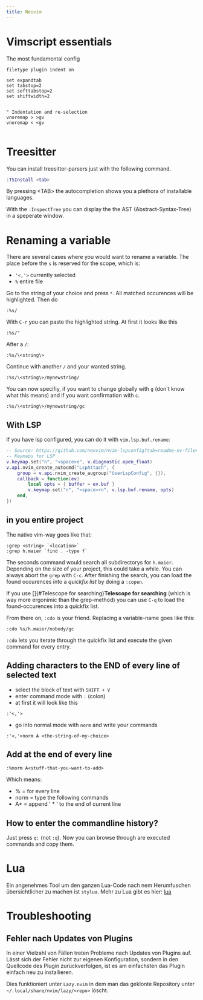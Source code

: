 ```yaml
---
title: Neovim
---
```


# Vimscript essentials
The most fundamental config
```vimscript
filetype plugin indent on

set expandtab
set tabstop=2
set softtabstop=2
set shiftwidth=2


" Indentation and re-selection
vnoremap > >gv
vnoremap < <gv
 
```


# Treesitter 

You can install treesitter-parsers just with the following command.

``` lua
:TSInstall <tab>
```

By pressing \<TAB\> the autocompletion shows you a plethora of
installable languages.

With the `:InspectTree` you can display the the AST
(Abstract-Syntax-Tree) in a speperate window.

# Renaming a variable
There are several cases where you would want to
rename a variable. The place before the `s` is reserved for the scope,
which is:

-   `'<,'>` currently selected
-   `%` entire file

Go to the string of your choice and press `*`. All matched occurences
will be highlighted. Then do
```vimscript
:%s/
```

With `C-r` you can paste the highlighted string. At first it looks like
this

```vimscript
:%s/"
```

After a `/`:
 
```vimscript
:%s/\<string\>
```

Continue with another `/` and your wanted string.

```vimscript
:%s/\<string\>/mynewstring/
```

You can now specifiy, if you want to change globally with `g` (don\'t
know what this means) and if you want confirmation with `c`.

```vimscript
:%s/\<string\>/mynewstring/gc
```

## With LSP
If you have lsp configured, you can do it with `vim.lsp.buf.rename`:
```lua
-- Source: https://github.com/neovim/nvim-lspconfig?tab=readme-ov-file#suggested-configuration
-- Keymaps for LSP
v.keymap.set("n", "<space>e", v.diagnostic.open_float)
v.api.nvim_create_autocmd("LspAttach", {
	group = v.api.nvim_create_augroup("UserLspConfig", {}),
	callback = function(ev)
		local opts = { buffer = ev.buf }
		v.keymap.set("n", "<space>rn", v.lsp.buf.rename, opts)
	end,
})

```

## in you entire project

The native vim-way goes like that:

``` vimscript
:grep <string> `<location>`
:grep h.maier `find . -type f`
```

The seconds command would search all subdirectorys for `h.maier`.
Depending on the size of your project, this could take a while. You can
always abort the `grep` with `C-c`. After finishing the search, you can
load the found occurences into a *quickfix list* by doing a `:copen`.

If you use []{#Telescope for searching}**Telescope for searching**
(which is way more ergonimic than the grep-method) you can use `C-q` to
load the found-occurences into a quickfix list.

From there on, `:cdo` is your friend. Replacing a variable-name goes
like this:

``` vimscript
:cdo %s/h.maier/nobody/gc
```

`:cdo` lets you iterate through the quickfix list and execute the given
command for every entry.

## Adding characters to the END of every line of selected text

-   select the block of text with `SHIFT + V`
-   enter command mode with `:` (colon)
-   at first it will look like this

``` vimscript
:'<,'>
```

-   go into normal mode with `norm` and write your commands

``` vimscript
:'<,'>norm A <the-string-of-my-choice>
```

## Add at the end of every line

    :%norm A<stuff-that-you-want-to-add>

Which means:

-   \% = for every line
-   norm = type the following commands
-   A\* = append \' \* \' to the end of current line

## How to enter the commandline history?

Just press `q:` (not `:q`). Now you can browse through are executed commands and copy them.

# Lua 

Ein angenehmes Tool um den ganzen Lua-Code nach nem Herumfuschen
übersichtlicher zu machen ist `stylua`. Mehr zu Lua gibt es hier:
[lua](lua)

# Troubleshooting 

## Fehler nach Updates von Plugins 

In einer Vielzahl von Fällen treten Probleme nach Updates von Plugins
auf. Lässt sich der Fehler nicht zur eigenen Konfiguration, sondern in
den Quellcode des Plugin zurückverfolgen, ist es am einfachsten das
Plugin einfach neu zu installieren. 

Dies funktioniert unter `Lazy.nvim` in dem 
man das geklonte Repository unter `~/.local/share/nvim/lazy/<repo>` löscht.

